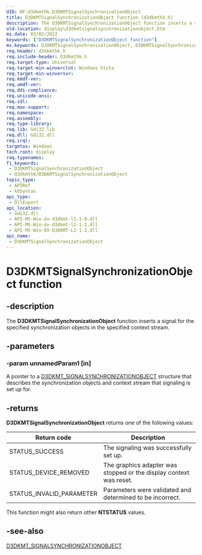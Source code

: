 ```yaml
---
UID: NF:d3dkmthk.D3DKMTSignalSynchronizationObject
title: D3DKMTSignalSynchronizationObject function (d3dkmthk.h)
description: The D3DKMTSignalSynchronizationObject function inserts a signal for the specified synchronization objects in the specified context stream.
old-location: display\d3dkmtsignalsynchronizationobject.htm
ms.date: 03/02/2022
keywords: ["D3DKMTSignalSynchronizationObject function"]
ms.keywords: D3DKMTSignalSynchronizationObject, D3DKMTSignalSynchronizationObject function [Display Devices], OpenGL_Functions_183a6489-8a99-4dd3-a697-04db44b229c9.xml, d3dkmthk/D3DKMTSignalSynchronizationObject, display.d3dkmtsignalsynchronizationobject
req.header: d3dkmthk.h
req.include-header: D3dkmthk.h
req.target-type: Universal
req.target-min-winverclnt: Windows Vista
req.target-min-winversvr: 
req.kmdf-ver: 
req.umdf-ver: 
req.ddi-compliance: 
req.unicode-ansi: 
req.idl: 
req.max-support: 
req.namespace: 
req.assembly: 
req.type-library: 
req.lib: Gdi32.lib
req.dll: Gdi32.dll
req.irql: 
targetos: Windows
tech.root: display
req.typenames: 
f1_keywords:
 - D3DKMTSignalSynchronizationObject
 - d3dkmthk/D3DKMTSignalSynchronizationObject
topic_type:
 - APIRef
 - kbSyntax
api_type:
 - DllExport
api_location:
 - Gdi32.dll
 - API-MS-Win-dx-d3dkmt-l1-1-0.dll
 - API-MS-Win-dx-d3dkmt-l1-1-1.dll
 - API-MS-Win-DX-D3DKMT-L1-1-2.dll
api_name:
 - D3DKMTSignalSynchronizationObject
---
```


# D3DKMTSignalSynchronizationObject function

## -description

The **D3DKMTSignalSynchronizationObject** function inserts a signal for the specified synchronization objects in the specified context stream.

## -parameters

### -param unnamedParam1 [in]

A pointer to a [D3DKMT_SIGNALSYNCHRONIZATIONOBJECT](ns-d3dkmthk-_d3dkmt_signalsynchronizationobject.md) structure that describes the synchronization objects and context stream that signaling is set up for.

## -returns

**D3DKMTSignalSynchronizationObject** returns one of the following values:

| Return code | Description |
|--|--|
| STATUS_SUCCESS | The signaling was successfully set up. |
| STATUS_DEVICE_REMOVED | The graphics adapter was stopped or the display context was reset. |
| STATUS_INVALID_PARAMETER | Parameters were validated and determined to be incorrect. |

This function might also return other **NTSTATUS** values.

## -see-also

[D3DKMT_SIGNALSYNCHRONIZATIONOBJECT](ns-d3dkmthk-_d3dkmt_signalsynchronizationobject.md)
